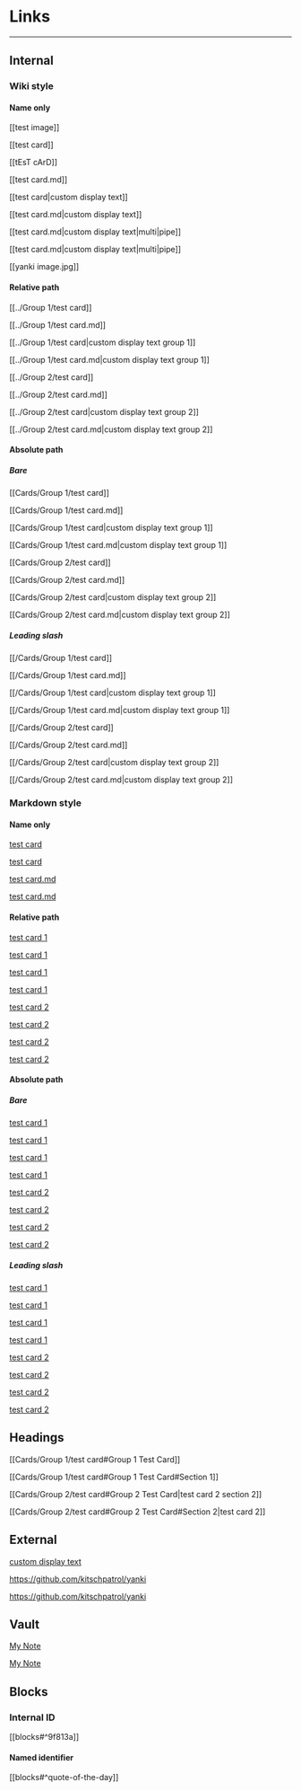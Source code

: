 # Links

---

## Internal

### Wiki style

#### Name only

[[test image]]

[[test card]]

[[tEsT cArD]]

[[test card.md]]

[[test card|custom display text]]

[[test card.md|custom display text]]

[[test card.md|custom display text|multi|pipe]]

[[test card.md|custom display text|multi|pipe]]

[[yanki image.jpg]]

#### Relative path

[[../Group 1/test card]]

[[../Group 1/test card.md]]

[[../Group 1/test card|custom display text group 1]]

[[../Group 1/test card.md|custom display text group 1]]

[[../Group 2/test card]]

[[../Group 2/test card.md]]

[[../Group 2/test card|custom display text group 2]]

[[../Group 2/test card.md|custom display text group 2]]

#### Absolute path 

##### Bare

[[Cards/Group 1/test card]]

[[Cards/Group 1/test card.md]]

[[Cards/Group 1/test card|custom display text group 1]]

[[Cards/Group 1/test card.md|custom display text group 1]]

[[Cards/Group 2/test card]]

[[Cards/Group 2/test card.md]]

[[Cards/Group 2/test card|custom display text group 2]]

[[Cards/Group 2/test card.md|custom display text group 2]]

##### Leading slash

[[/Cards/Group 1/test card]]

[[/Cards/Group 1/test card.md]]

[[/Cards/Group 1/test card|custom display text group 1]]

[[/Cards/Group 1/test card.md|custom display text group 1]]

[[/Cards/Group 2/test card]]

[[/Cards/Group 2/test card.md]]

[[/Cards/Group 2/test card|custom display text group 2]]

[[/Cards/Group 2/test card.md|custom display text group 2]]

### Markdown style

#### Name only

[test card](test%20card)

[test card](test%20card.md)

[test card.md](<test card>)

[test card.md](<test card.md>)

#### Relative path

[test card 1](../Group%201/test%20card)

[test card 1](<../Group 1/test card>)

[test card 1](../Group%201/test%20card.md)

[test card 1](<../Group 1/test card.md>)

[test card 2](../Group%202/test%20card)

[test card 2](<../Group 2/test card>)

[test card 2](../Group%202/test%20card.md)

[test card 2](<../Group 2/test card.md>)

#### Absolute path

##### Bare

[test card 1](Cards/Group%201/test%20card)

[test card 1](<Cards/Group 1/test card>)

[test card 1](Cards/Group%201/test%20card.md)

[test card 1](<Cards/Group 1/test card.md>)

[test card 2](Cards/Group%202/test%20card)

[test card 2](<Cards/Group 2/test card>)

[test card 2](Cards/Group%202/test%20card.md)

[test card 2](<Cards/Group 2/test card.md>)

##### Leading slash

[test card 1](/Cards/Group%201/test%20card)

[test card 1](</Cards/Group 1/test card>)

[test card 1](/Cards/Group%201/test%20card.md)

[test card 1](</Cards/Group 1/test card.md>)

[test card 2](/Cards/Group%202/test%20card)

[test card 2](</Cards/Group 2/test card>)

[test card 2](/Cards/Group%202/test%20card.md)

[test card 2](</Cards/Group 2/test card.md>)

## Headings

[[Cards/Group 1/test card#Group 1 Test Card]]

[[Cards/Group 1/test card#Group 1 Test Card#Section 1]]

[[Cards/Group 2/test card#Group 2 Test Card|test card 2 section 2]]

[[Cards/Group 2/test card#Group 2 Test Card#Section 2|test card 2]]

## External

[custom display text](https://github.com/kitschpatrol/yanki)

<https://github.com/kitschpatrol/yanki>

https://github.com/kitschpatrol/yanki

## Vault

[My Note](obsidian://open?vault=Vault&file=Technology%2FObsidian%2FPlugin%20Development)

[My Note](<obsidian://open?vault=Vault&file=Technology/Obsidian/Plugin Development>)

## Blocks

### Internal ID

[[blocks#^9f813a]]

#### Named identifier

[[blocks#^quote-of-the-day]]
